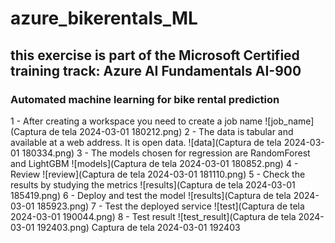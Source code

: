 # azure_bikerentals_ML
## this exercise is part of the Microsoft Certified training track: Azure AI Fundamentals AI-900
### Automated machine learning for bike rental prediction
1 - After creating a workspace you need to create a job name
![job_name](Captura de tela 2024-03-01 180212.png) 
2 - The data is tabular and available at a web address. It is open data.
![data](Captura de tela 2024-03-01 180334.png)
3 - The models chosen for regression are RandomForest and LightGBM
![models](Captura de tela 2024-03-01 180852.png)
4 - Review
![review](Captura de tela 2024-03-01 181110.png)
5 - Check the results by studying the metrics
![results](Captura de tela 2024-03-01 185419.png)
6 - Deploy and test the model
![results](Captura de tela 2024-03-01 185923.png)
7 - Test the deployed service
![test](Captura de tela 2024-03-01 190044.png)
8 - Test result
![test_result](Captura de tela 2024-03-01 192403.png)
Captura de tela 2024-03-01 192403


